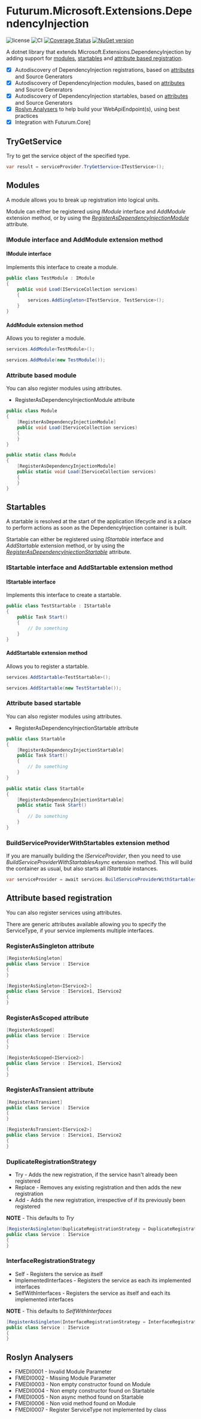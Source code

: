 # Futurum.Microsoft.Extensions.DependencyInjection

![license](https://img.shields.io/github/license/futurum-dev/dotnet.futurum.microsoft.extensions.dependencyinjection?style=for-the-badge)
![CI](https://img.shields.io/github/actions/workflow/status/futurum-dev/dotnet.futurum.microsoft.extensions.dependencyinjection/ci.yml?branch=main&style=for-the-badge)
[![Coverage Status](https://img.shields.io/coveralls/github/futurum-dev/dotnet.futurum.microsoft.extensions.dependencyinjection?style=for-the-badge)](https://coveralls.io/github/futurum-dev/dotnet.futurum.microsoft.extensions.dependencyinjection?branch=main)
[![NuGet version](https://img.shields.io/nuget/v/futurum.microsoft.extensions.dependencyinjection?style=for-the-badge)](https://www.nuget.org/packages/futurum.microsoft.extensions.dependencyinjection)

A dotnet library that extends Microsoft.Extensions.DependencyInjection by adding support for [modules](#modules), [startables](#startables) and [attribute based registration](#attribute-based-registration).

- [x] Autodiscovery of DependencyInjection registrations, based on [attributes](#attribute-based-registration) and Source Generators
- [x] Autodiscovery of DependencyInjection modules, based on [attributes](#attribute-based-module) and Source Generators
- [x] Autodiscovery of DependencyInjection startables, based on [attributes](#attribute-based-startable) and Source Generators
- [x] [Roslyn Analysers](#roslyn-analysers) to help build your WebApiEndpoint(s), using best practices
- [x] Integration with Futurum.Core]

## TryGetService
Try to get the service object of the specified type.

```csharp
var result = serviceProvider.TryGetService<ITestService>();
```

## Modules
A module allows you to break up registration into logical units.

Module can either be registered using *IModule* interface and *AddModule* extension method, or by using the [*RegisterAsDependencyInjectionModule*](#attribute-based-module) attribute.

### IModule interface and AddModule extension method
#### IModule interface
Implements this interface to create a module.

```csharp
public class TestModule : IModule
{
    public void Load(IServiceCollection services)
    {
        services.AddSingleton<ITestService, TestService>();
    }
}
```

#### AddModule extension method
Allows you to register a module.

```csharp
services.AddModule<TestModule>();
```

```csharp
services.AddModule(new TestModule());
```

### Attribute based module
You can also register modules using attributes.

- RegisterAsDependencyInjectionModule attribute

```csharp
public class Module
{
    [RegisterAsDependencyInjectionModule]
    public void Load(IServiceCollection services)
    {
    }
}
```

```csharp
public static class Module
{
    [RegisterAsDependencyInjectionModule]
    public static void Load(IServiceCollection services)
    {
    }
}
```

## Startables
A startable is resolved at the start of the application lifecycle and is a place to perform actions as soon as the DependencyInjection container is built.

Startable can either be registered using *IStartable* interface and *AddStartable* extension method, or by using the [*RegisterAsDependencyInjectionStartable*](#attribute-based-startable) attribute.

### IStartable interface and AddStartable extension method
#### IStartable interface
Implements this interface to create a startable.

```csharp
public class TestStartable : IStartable
{
    public Task Start()
    {
        // Do something
    }
}
```

#### AddStartable extension method
Allows you to register a startable.

```csharp
services.AddStartable<TestStartable>();
```

```csharp
services.AddStartable(new TestStartable());
```

### Attribute based startable
You can also register modules using attributes.

- RegisterAsDependencyInjectionStartable attribute

```csharp
public class Startable
{
    [RegisterAsDependencyInjectionStartable]
    public Task Start()
    {
        // Do something
    }
}
```

```csharp
public static class Startable
{
    [RegisterAsDependencyInjectionStartable]
    public static Task Start()
    {
        // Do something
    }
}
```

### BuildServiceProviderWithStartables extension method
If you are manually building the *IServiceProvider*, then you need to use *BuildServiceProviderWithStartablesAsync* extension method.
This will build the container as usual, but also starts all *IStartable* instances.

```csharp
var serviceProvider = await services.BuildServiceProviderWithStartablesAsync();
```

## Attribute based registration
You can also register services using attributes.

There are generic attributes available allowing you to specify the ServiceType, if your service implements multiple interfaces.

### RegisterAsSingleton attribute
```csharp
[RegisterAsSingleton]
public class Service : IService
{
}
```
```csharp
[RegisterAsSingleton<IService2>]
public class Service : IService1, IService2
{
}
```

### RegisterAsScoped attribute
```csharp
[RegisterAsScoped]
public class Service : IService
{
}
```
```csharp
[RegisterAsScoped<IService2>]
public class Service : IService1, IService2
{
}
```

### RegisterAsTransient attribute
```csharp
[RegisterAsTransient]
public class Service : IService
{
}
```
```csharp
[RegisterAsTransient<IService2>]
public class Service : IService1, IService2
{
}
```

### DuplicateRegistrationStrategy
- Try - Adds the new registration, if the service hasn't already been registered
- Replace - Removes any existing registration and then adds the new registration
- Add - Adds the new registration, irrespective of if its previously been registered

**NOTE** - This defaults to *Try*

```csharp
[RegisterAsSingleton(DuplicateRegistrationStrategy = DuplicateRegistrationStrategy.Add)]
public class Service : IService
{
}
```

### InterfaceRegistrationStrategy
- Self - Registers the service as itself
- ImplementedInterfaces - Registers the service as each its implemented interfaces
- SelfWithInterfaces - Registers the service as itself and each its implemented interfaces

**NOTE** - This defaults to *SelfWithInterfaces*

```csharp
[RegisterAsSingleton(InterfaceRegistrationStrategy = InterfaceRegistrationStrategy.ImplementedInterfaces)]
public class Service : IService
{
}
```

## Roslyn Analysers
- FMEDI0001 - Invalid Module Parameter
- FMEDI0002 - Missing Module Parameter
- FMEDI0003 - Non empty constructor found on Module
- FMEDI0004 - Non empty constructor found on Startable
- FMEDI0005 - Non async method found on Startable
- FMEDI0006 - Non void method found on Module
- FMEDI0007 - Register ServiceType not implemented by class